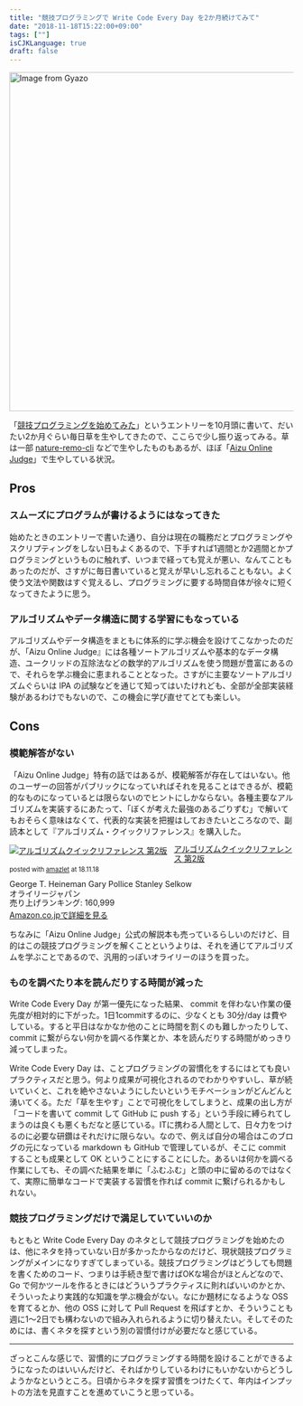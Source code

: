 ```yaml
---
title: "競技プログラミングで Write Code Every Day を2か月続けてみて"
date: "2018-11-18T15:22:00+09:00"
tags: [""]
isCJKLanguage: true
draft: false
---
```


<a href="https://gyazo.com/31e59ad19ef31d2cf70eefff1313ddcf"><img src="https://i.gyazo.com/31e59ad19ef31d2cf70eefff1313ddcf.png" alt="Image from Gyazo" width="600"/></a>

「[競技プログラミングを始めてみた](https://chroju.github.io/blog/2018/10/03/competitive_programming/)」というエントリーを10月頭に書いて、だいたい2か月ぐらい毎日草を生やしてきたので、ここらで少し振り返ってみる。草は一部 [nature-remo-cli](https://github.com/chroju/nature-remo-cli) などで生やしたものもあるが、ほぼ「[Aizu Online Judge](https://onlinejudge.u-aizu.ac.jp/home)」で生やしている状況。

## Pros

### スムーズにプログラムが書けるようにはなってきた

始めたときのエントリーで書いた通り、自分は現在の職務だとプログラミングやスクリプティングをしない日もよくあるので、下手すれば1週間とか2週間とかプログラミングというものに触れず、いつまで経っても覚えが悪い、なんてこともあったのだが、さすがに毎日書いていると覚えが早いし忘れることもない。よく使う文法や関数はすぐ覚えるし、プログラミングに要する時間自体が徐々に短くなってきたように思う。

### アルゴリズムやデータ構造に関する学習にもなっている

アルゴリズムやデータ構造をまともに体系的に学ぶ機会を設けてこなかったのだが、「Aizu Online Judge』には各種ソートアルゴリズムや基本的なデータ構造、ユークリッドの互除法などの数学的アルゴリズムを使う問題が豊富にあるので、それらを学ぶ機会に恵まれることとなった。さすがに主要なソートアルゴリズムぐらいは IPA の試験などを通じて知ってはいたけれども、全部が全部実装経験があるわけでもないので、この機会に学び直せてとても楽しい。

## Cons

### 模範解答がない

「Aizu Online Judge」特有の話ではあるが、模範解答が存在してはいない。他のユーザーの回答がパブリックになっていればそれを見ることはできるが、模範的なものになっているとは限らないのでヒントにしかならない。各種主要なアルゴリズムを実装するにあたって、「ぼくが考えた最強のあるごりずむ」で解いてもおそらく意味はなくて、代表的な実装を把握はしておきたいところなので、副読本として『アルゴリズム・クイックリファレンス』を購入した。

<div class="amazlet-box" style="margin-bottom:0px;"><div class="amazlet-image" style="float:left;margin:0px 12px 1px 0px;"><a href="http://www.amazon.co.jp/exec/obidos/ASIN/4873117852/diary081213-22/ref=nosim/" name="amazletlink" target="_blank"><img src="https://images-fe.ssl-images-amazon.com/images/I/51gNHECLgTL._SL160_.jpg" alt="アルゴリズムクイックリファレンス 第2版" style="border: none;" /></a></div><div class="amazlet-info" style="line-height:120%; margin-bottom: 10px"><div class="amazlet-name" style="margin-bottom:10px;line-height:120%"><a href="http://www.amazon.co.jp/exec/obidos/ASIN/4873117852/diary081213-22/ref=nosim/" name="amazletlink" target="_blank">アルゴリズムクイックリファレンス 第2版</a><div class="amazlet-powered-date" style="font-size:80%;margin-top:5px;line-height:120%">posted with <a href="http://www.amazlet.com/" title="amazlet" target="_blank">amazlet</a> at 18.11.18</div></div><div class="amazlet-detail">George T. Heineman Gary Pollice Stanley Selkow <br />オライリージャパン <br />売り上げランキング: 160,999<br /></div><div class="amazlet-sub-info" style="float: left;"><div class="amazlet-link" style="margin-top: 5px"><a href="http://www.amazon.co.jp/exec/obidos/ASIN/4873117852/diary081213-22/ref=nosim/" name="amazletlink" target="_blank">Amazon.co.jpで詳細を見る</a></div></div></div><div class="amazlet-footer" style="clear: left"></div></div>

ちなみに「Aizu Online Judge」公式の解説本も売っているらしいのだけど、目的はこの競技プログラミングを解くことというよりは、それを通じてアルゴリズムを学ぶことであるので、汎用的っぽいオライリーのほうを買った。

### ものを調べたり本を読んだりする時間が減った

Write Code Every Day が第一優先になった結果、 commit を伴わない作業の優先度が相対的に下がった。1日1commitするのに、少なくとも 30分/day は費やしている。すると平日はなかなか他のことに時間を割くのも難しかったりして、 commit に繋がらない何かを調べる作業とか、本を読んだりする時間がめっきり減ってしまった。

Write Code Every Day は、ことプログラミングの習慣化をするにはとても良いプラクティスだと思う。何より成果が可視化されるのでわかりやすいし、草が続いていくと、これを絶やさないようにしたいというモチベーションがどんどんと湧いてくる。ただ「草を生やす」ことで可視化をしてしまうと、成果の出し方が「コードを書いて commit して GitHub に push する」という手段に縛られてしまうのは良くも悪くもだなと感じている。ITに携わる人間として、日々力をつけるのに必要な研鑽はそれだけに限らない。なので、例えば自分の場合はこのブログの元になっている markdown も GitHub で管理しているが、そこに commit することも成果として OK ということにすることにした。あるいは何かを調べる作業にしても、その調べた結果を単に「ふむふむ」と頭の中に留めるのではなくて、実際に簡単なコードで実装する習慣を作れば commit に繋げられるかもしれない。

### 競技プログラミングだけで満足していていいのか

もともと Write Code Every Day のネタとして競技プログラミングを始めたのは、他にネタを持っていない日が多かったからなのだけど、現状競技プログラミングがメインになりすぎてしまっている。競技プログラミングはどうしても問題を書くためのコード、つまりは手続き型で書けばOKな場合がほとんどなので、 Go で何かツールを作るときにはどういうプラクティスに則ればいいのかとか、そういったより実践的な知識を学ぶ機会がない。なにか題材になるような OSS を育てるとか、他の OSS に対して Pull Request を飛ばすとか、そういうことも週に1〜2日でも構わないので組み入れられるように切り替えたい。そしてそのためには、書くネタを探すという別の習慣付けが必要だなと感じている。

----

ざっとこんな感じで、習慣的にプログラミングする時間を設けることができるようになったのはいいんだけど、そればかりしているわけにもいかないからどうしようかなというところ。日頃からネタを探す習慣をつけたくて、年内はインプットの方法を見直すことを進めていこうと思っている。

